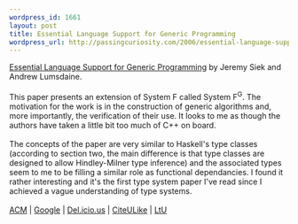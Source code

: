 ```yaml
--- 
wordpress_id: 1661
layout: post
title: Essential Language Support for Generic Programming
wordpress_url: http://passingcuriosity.com/2006/essential-language-support-for-generic-programming/
---
```

<a class="title" href="http://www.osl.iu.edu/publications/prints/2005/siek05:_fg_pldi.pdf">Essential Language Support for Generic Programming</a> by Jeremy Siek and Andrew Lumsdaine.<br /><br />This paper presents an extension of <acronym>System F</acronym> called <acronym>System F<sup>G</sup></acronym>. The motivation for the work is in the construction of generic algorithms and, more importantly, the verification of their use. It looks to me as though the authors have taken a little bit too much of <acronym>C++</acronym> on board.<br /><br />The concepts of the paper are very similar to Haskell's type classes (according to section two, the main difference is that type classes are designed to allow Hindley-Milner type inference) and the associated types seem to me to be filling a similar role as functional dependancies. I found it rather interesting and it's the first type system paper I've read since I achieved a vague understanding of type systems.<br /><br /><a href="http://portal.acm.org/citation.cfm?doid=1065010.1065021">ACM</a> | <a href="http://scholar.google.com/scholar?hl=en&lr=&safe=off&cluster=5897839161837951891">Google</a>  | <a href="http://del.icio.us/url/b9489652d5c7013258e347d55cb2b69e">Del.icio.us</a> | <a href="http://www.citeulike.org/article/471759">CiteULike</a> | <a href="http://lambda-the-ultimate.org/node/1366">LtU</a>
